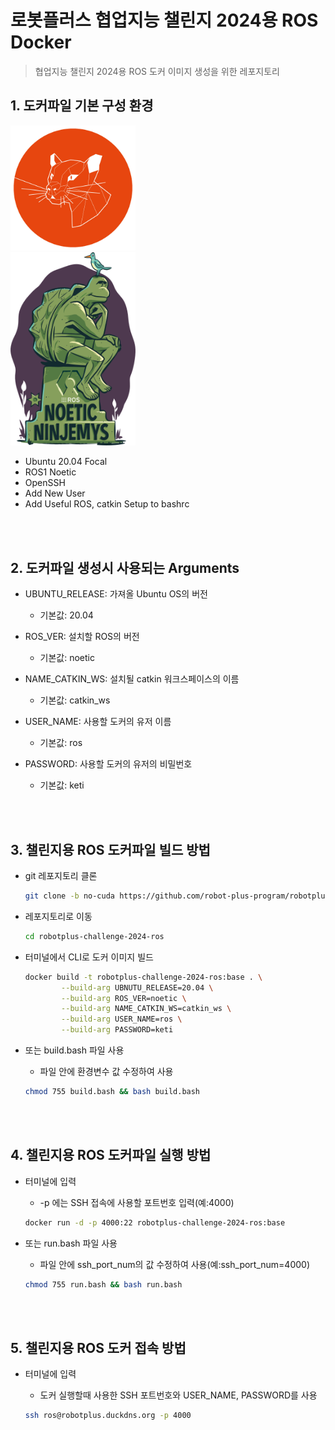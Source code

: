 # 로봇플러스 협업지능 챌린지 2024용 ROS Docker
>  협업지능 챌린지 2024용 ROS 도커 이미지 생성을 위한 레포지토리

## 1. 도커파일 기본 구성 환경
<img src="images/ubt.jpg" alt="ubuntu" width="200px" style="margin-right: 150px;"/> <img src="images/ros.png" alt="ROS_Noetic" width="200px"/>

- Ubuntu 20.04 Focal
- ROS1 Noetic
- OpenSSH
- Add New User
- Add Useful ROS, catkin Setup to bashrc
<br>
<br>

## 2. 도커파일 생성시 사용되는 Arguments
- UBUNTU_RELEASE: 가져올 Ubuntu OS의 버전
    + 기본값: 20.04

- ROS_VER: 설치할 ROS의 버전
    + 기본값: noetic

- NAME_CATKIN_WS: 설치될 catkin 워크스페이스의 이름
    + 기본값: catkin_ws

- USER_NAME: 사용할 도커의 유저 이름
    + 기본값: ros

- PASSWORD: 사용할 도커의 유저의 비밀번호
    + 기본값: keti
<br>
<br>

## 3. 챌린지용 ROS 도커파일 빌드 방법
- git 레포지토리 클론
    ```bash
    git clone -b no-cuda https://github.com/robot-plus-program/robotplus-challenge-2024-ros.git
    ```

- 레포지토리로 이동
    ```bash
    cd robotplus-challenge-2024-ros
    ```

- 터미널에서 CLI로 도커 이미지 빌드

    ```bash
    docker build -t robotplus-challenge-2024-ros:base . \
            --build-arg UBNUTU_RELEASE=20.04 \
            --build-arg ROS_VER=noetic \
            --build-arg NAME_CATKIN_WS=catkin_ws \
            --build-arg USER_NAME=ros \
            --build-arg PASSWORD=keti
    ```

- 또는 build.bash 파일 사용
    + 파일 안에 환경변수 값 수정하여 사용
    ```bash
    chmod 755 build.bash && bash build.bash
    ```
<br>
<br>

## 4. 챌린지용 ROS 도커파일 실행 방법
- 터미널에 입력
    + -p 에는 SSH 접속에 사용할 포트번호 입력(예:4000)
    ```bash
    docker run -d -p 4000:22 robotplus-challenge-2024-ros:base
    ```

- 또는 run.bash 파일 사용
    + 파일 안에 ssh_port_num의 값 수정하여 사용(예:ssh_port_num=4000)
    ```bash
    chmod 755 run.bash && bash run.bash
    ```
<br>
<br>

## 5. 챌린지용 ROS 도커 접속 방법
- 터미널에 입력
    + 도커 실행할때 사용한 SSH 포트번호와 USER_NAME, PASSWORD를 사용

    ```bash
    ssh ros@robotplus.duckdns.org -p 4000
    ```
